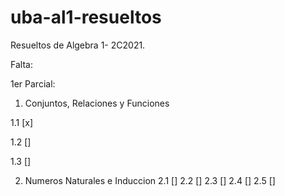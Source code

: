 # uba-al1-resueltos
Resueltos de Algebra 1- 2C2021.

Falta:

1er Parcial:

1. Conjuntos, Relaciones y Funciones

1.1 [x]

1.2 []

1.3 []

2. Numeros Naturales e Induccion
2.1 [] 
2.2 []
2.3 []
2.4 []
2.5 []
